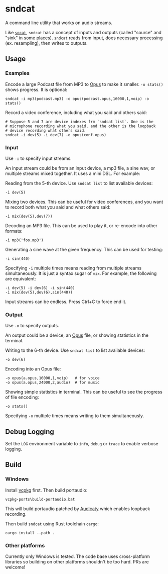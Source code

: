 # sndcat

A command line utility that works on audio streams.

Like [`socat`](https://linux.die.net/man/1/socat), `sndcat` has a concept of
inputs and outputs (called "source" and "sink" in some places). `sndcat`
reads from input, does necessary processing (ex. resampling), then writes to
outputs.

## Usage

### Examples

Encode a large Podcast file from MP3 to [Opus](https://opus-codec.org/) to
make it smaller. `-o stats()` shows progress. It is optional:

    sndcat -i mp3(podcast.mp3) -o opus(podcast.opus,16000,1,voip) -o stats()

Record a video conference, including what you said and others said:

    # Suppose 5 and 7 are device indexes frm `sndcat list`. One is the
    # microphone recording what you said, and the other is the loopback
    # device recording what others said.
    sndcat -i dev(5) -i dev(7) -o opus(conf.opus)

### Input

Use `-i` to specify input streams.

An input stream could be from an input device, a mp3 file, a sine wav, or
multiple streams mixed together. It uses a mini DSL. For example:

Reading from the 5-th device. Use `sndcat list` to list available devices:

    -i dev(5)

Mixing two devices. This can be useful for video conferences, and you want
to record both what you said and what others said:

    -i mix(dev(5),dev(7))

Decoding an MP3 file. This can be used to play it, or re-encode into other
formats:

    -i mp3('foo.mp3')

Generating a sine wave at the given frequency. This can be used for testing:

    -i sin(440)

Specifying `-i` multiple times means reading from multiple streams
simultaneously. It is just a syntax sugar of `mix`. For example, the
following are equivalent:

    -i dev(5) -i dev(6) -i sin(440)
    -i mix(dev(5),dev(6),sin(440))

Input streams can be endless. Press Ctrl+C to force end it.

### Output

Use `-o` to specify outputs.

An output could be a device, an [Opus](https://opus-codec.org/) file, or
showing statistics in the terminal.

Writing to the 6-th device. Use `sndcat list` to list available devices:

    -o dev(6)

Encoding into an Opus file:

    -o opus(a.opus,16000,1,voip)   # for voice
    -o opus(a.opus,24000,2,audio)  # for music

Showing simple statistics in terminal. This can be useful to see the
progress of file encoding:

    -o stats()

Specifying `-o` multiple times means writing to them simultaneously.

## Debug Logging

Set the `LOG` environment variable to `info`, `debug` or `trace` to enable
verbose logging.

## Build

### Windows

Install [vcpkg](https://github.com/Microsoft/vcpkg) first. Then build portaudio:

    vcpkg-ports\build-portaudio.bat

This will build portaudio patched by
[Audicaty](https://github.com/audacity/audacity) which enables loopback
recording.

Then build `sndcat` using Rust toolchain `cargo`:

    cargo install --path .

### Other platforms

Currently only Windows is tested. The code base uses cross-platform libraries
so building on other platforms shouldn't be too hard. PRs are welcome!
